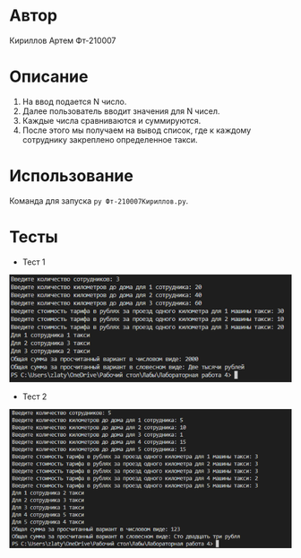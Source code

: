 # Автор

Кириллов Артем Фт-210007

# Описание

1) На ввод подается N число.
2) Далее пользователь вводит значения для N чисел.
3) Каждые числа сравниваются и суммируются.
4) После этого мы получаем на вывод список, где к каждому сотруднику закреплено определенное такси.

# Использование

Команда для запуска `py Фт-210007Кириллов.py`.

# Тесты

- Тест 1

![Img alt](https://github.com/zlatyn74region/Sort-taxi/blob/master/images/1.png)

- Тест 2

![Img alt](https://github.com/zlatyn74region/Sort-taxi/blob/master/images/2.png)
